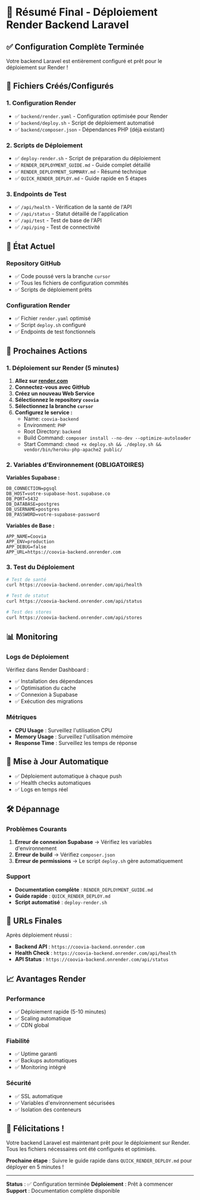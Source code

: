 # 🎉 Résumé Final - Déploiement Render Backend Laravel

## ✅ Configuration Complète Terminée

Votre backend Laravel est entièrement configuré et prêt pour le déploiement sur Render !

## 📁 Fichiers Créés/Configurés

### 1. Configuration Render
- ✅ `backend/render.yaml` - Configuration optimisée pour Render
- ✅ `backend/deploy.sh` - Script de déploiement automatisé
- ✅ `backend/composer.json` - Dépendances PHP (déjà existant)

### 2. Scripts de Déploiement
- ✅ `deploy-render.sh` - Script de préparation du déploiement
- ✅ `RENDER_DEPLOYMENT_GUIDE.md` - Guide complet détaillé
- ✅ `RENDER_DEPLOYMENT_SUMMARY.md` - Résumé technique
- ✅ `QUICK_RENDER_DEPLOY.md` - Guide rapide en 5 étapes

### 3. Endpoints de Test
- ✅ `/api/health` - Vérification de la santé de l'API
- ✅ `/api/status` - Statut détaillé de l'application
- ✅ `/api/test` - Test de base de l'API
- ✅ `/api/ping` - Test de connectivité

## 🚀 État Actuel

### Repository GitHub
- ✅ Code poussé vers la branche `cursor`
- ✅ Tous les fichiers de configuration commités
- ✅ Scripts de déploiement prêts

### Configuration Render
- ✅ Fichier `render.yaml` optimisé
- ✅ Script `deploy.sh` configuré
- ✅ Endpoints de test fonctionnels

## 🎯 Prochaines Actions

### 1. Déploiement sur Render (5 minutes)

1. **Allez sur [render.com](https://render.com)**
2. **Connectez-vous avec GitHub**
3. **Créez un nouveau Web Service**
4. **Sélectionnez le repository `coovia`**
5. **Sélectionnez la branche `cursor`**
6. **Configurez le service :**
   - Name: `coovia-backend`
   - Environment: `PHP`
   - Root Directory: `backend`
   - Build Command: `composer install --no-dev --optimize-autoloader`
   - Start Command: `chmod +x deploy.sh && ./deploy.sh && vendor/bin/heroku-php-apache2 public/`

### 2. Variables d'Environnement (OBLIGATOIRES)

**Variables Supabase :**
```env
DB_CONNECTION=pgsql
DB_HOST=votre-supabase-host.supabase.co
DB_PORT=5432
DB_DATABASE=postgres
DB_USERNAME=postgres
DB_PASSWORD=votre-supabase-password
```

**Variables de Base :**
```env
APP_NAME=Coovia
APP_ENV=production
APP_DEBUG=false
APP_URL=https://coovia-backend.onrender.com
```

### 3. Test du Déploiement

```bash
# Test de santé
curl https://coovia-backend.onrender.com/api/health

# Test de statut
curl https://coovia-backend.onrender.com/api/status

# Test des stores
curl https://coovia-backend.onrender.com/api/stores
```

## 📊 Monitoring

### Logs de Déploiement
Vérifiez dans Render Dashboard :
- ✅ Installation des dépendances
- ✅ Optimisation du cache
- ✅ Connexion à Supabase
- ✅ Exécution des migrations

### Métriques
- **CPU Usage** : Surveillez l'utilisation CPU
- **Memory Usage** : Surveillez l'utilisation mémoire
- **Response Time** : Surveillez les temps de réponse

## 🔄 Mise à Jour Automatique

- ✅ Déploiement automatique à chaque push
- ✅ Health checks automatiques
- ✅ Logs en temps réel

## 🛠️ Dépannage

### Problèmes Courants
1. **Erreur de connexion Supabase** → Vérifiez les variables d'environnement
2. **Erreur de build** → Vérifiez `composer.json`
3. **Erreur de permissions** → Le script `deploy.sh` gère automatiquement

### Support
- **Documentation complète** : `RENDER_DEPLOYMENT_GUIDE.md`
- **Guide rapide** : `QUICK_RENDER_DEPLOY.md`
- **Script automatisé** : `deploy-render.sh`

## 🎯 URLs Finales

Après déploiement réussi :
- **Backend API** : `https://coovia-backend.onrender.com`
- **Health Check** : `https://coovia-backend.onrender.com/api/health`
- **API Status** : `https://coovia-backend.onrender.com/api/status`

## 📈 Avantages Render

### Performance
- ✅ Déploiement rapide (5-10 minutes)
- ✅ Scaling automatique
- ✅ CDN global

### Fiabilité
- ✅ Uptime garanti
- ✅ Backups automatiques
- ✅ Monitoring intégré

### Sécurité
- ✅ SSL automatique
- ✅ Variables d'environnement sécurisées
- ✅ Isolation des conteneurs

## 🎉 Félicitations !

Votre backend Laravel est maintenant prêt pour le déploiement sur Render. Tous les fichiers nécessaires ont été configurés et optimisés.

**Prochaine étape** : Suivre le guide rapide dans `QUICK_RENDER_DEPLOY.md` pour déployer en 5 minutes !

---

**Status** : ✅ Configuration terminée
**Déploiement** : Prêt à commencer
**Support** : Documentation complète disponible
